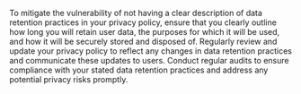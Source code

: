 To mitigate the vulnerability of not having a clear description of data retention practices in your privacy policy, ensure that you clearly outline how long you will retain user data, the purposes for which it will be used, and how it will be securely stored and disposed of. Regularly review and update your privacy policy to reflect any changes in data retention practices and communicate these updates to users. Conduct regular audits to ensure compliance with your stated data retention practices and address any potential privacy risks promptly.